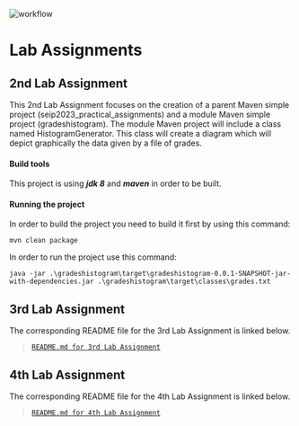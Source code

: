 ![workflow](https://github.com/JohnKalan/LabAssignments/actions/workflows/maven.yml/badge.svg)

# Lab Assignments 

## 2nd Lab Assignment 

This 2nd Lab Assignment focuses on the creation of a parent Maven simple project (seip2023_practical_assignments)
and a module Maven simple project (gradeshistogram). The module Maven project will include a class named 
HistogramGenerator. This class will create a diagram which will depict graphically the data given by a file of grades. 

#### Build tools 
This project is using ***jdk 8*** and ***maven*** in order to be built.


#### Running the project 
In order to build the project you need to build it first by using this command: 
```
mvn clean package
```
In order to run the project use this command:
```
java -jar .\gradeshistogram\target\gradeshistogram-0.0.1-SNAPSHOT-jar-with-dependencies.jar .\gradeshistogram\target\classes\grades.txt
```

## 3rd Lab Assignment

The corresponding README file for the 3rd Lab Assignment is linked below.

> [`README.md for 3rd Lab Assignment`](unittesting/README.md)

## 4th Lab Assignment

The corresponding README file for the 4th Lab Assignment is linked below.

> [`README.md for 4th Lab Assignment`](sourcecodeanalyzer/README.md)